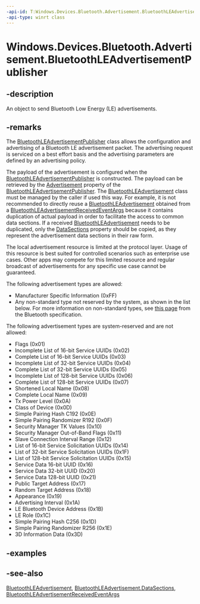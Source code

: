 ----api-id: T:Windows.Devices.Bluetooth.Advertisement.BluetoothLEAdvertisementPublisher
-api-type: winrt class
---<!-- Class syntax.public class BluetoothLEAdvertisementPublisher : Windows.Devices.Bluetooth.Advertisement.IBluetoothLEAdvertisementPublisher--># Windows.Devices.Bluetooth.Advertisement.BluetoothLEAdvertisementPublisher## -descriptionAn object to send Bluetooth Low Energy (LE) advertisements.## -remarksThe [BluetoothLEAdvertisementPublisher](bluetoothleadvertisementpublisher.md) class allows the configuration and advertising of a Bluetooth LE advertisement packet. The advertising request is serviced on a best effort basis and the advertising parameters are defined by an advertising policy.The payload of the advertisement is configured when the [BluetoothLEAdvertisementPublisher](bluetoothleadvertisementpublisher.md) is constructed. The payload can be retrieved by the [Advertisement](bluetoothleadvertisementpublisher_advertisement.md) property of the [BluetoothLEAdvertisementPublisher](bluetoothleadvertisementpublisher.md). The [BluetoothLEAdvertisement](bluetoothleadvertisement.md) class must be managed by the caller if used this way. For example, it is not recommended to directly reuse a [BluetoothLEAdvertisement](bluetoothleadvertisement.md) obtained from a [BluetoothLEAdvertisementReceivedEventArgs](bluetoothleadvertisementreceivedeventargs.md) because it contains duplication of actual payload in order to facilitate the access to common data sections. If a received [BluetoothLEAdvertisement](bluetoothleadvertisement.md) needs to be duplicated, only the [DataSections](bluetoothleadvertisement_datasections.md) property should be copied, as they represent the advertisement data sections in their raw form.The local advertisement resource is limited at the protocol layer. Usage of this resource is best suited for controlled scenarios such as enterprise use cases. Other apps may compete for this limited resource and regular broadcast of advertisements for any specific use case cannot be guaranteed.The following advertisement types are allowed:+ Manufacturer Specific Information (0xFF)+ Any non-standard type not reserved by the system, as shown in the list below. For more information on non-standard types, see [this page](https://www.bluetooth.org/specification/assigned-numbers/generic-access-profile) from the Bluetooth specification.The following advertisement types are system-reserved and are not allowed:+ Flags (0x01)+ Incomplete List of 16-bit Service UUIDs (0x02)+ Complete List of 16-bit Service UUIDs (0x03)+ Incomplete List of 32-bit Service UUIDs (0x04)+ Complete List of 32-bit Service UUIDs (0x05)+ Incomplete List of 128-bit Service UUIDs (0x06)+ Complete List of 128-bit Service UUIDs (0x07)+ Shortened Local Name (0x08)+ Complete Local Name (0x09)+ Tx Power Level (0x0A)+ Class of Device (0x0D)+ Simple Pairing Hash C192 (0x0E)+ Simple Pairing Randomizer R192 (0x0F)+ Security Manager TK Values (0x10)+ Security Manager Out-of-Band Flags (0x11)+ Slave Connection Interval Range (0x12)+ List of 16-bit Service Solicitation UUIDs (0x14)+ List of 32-bit Service Solicitation UUIDs (0x1F)+ List of 128-bit Service Solicitation UUIDs (0x15)+ Service Data 16-bit UUID (0x16)+ Service Data 32-bit UUID (0x20)+ Service Data 128-bit UUID (0x21)+ Public Target Address (0x17)+ Random Target Address (0x18)+ Appearance (0x19)+ Advertising Interval (0x1A)+ LE Bluetooth Device Address (0x1B)+ LE Role (0x1C)+ Simple Pairing Hash C256 (0x1D)+ Simple Pairing Randomizer R256 (0x1E)+ 3D Information Data (0x3D)## -examples## -see-also[BluetoothLEAdvertisement](bluetoothleadvertisement.md), [BluetoothLEAdvertisement.DataSections](bluetoothleadvertisement_datasections.md), [BluetoothLEAdvertisementReceivedEventArgs](bluetoothleadvertisementreceivedeventargs.md)